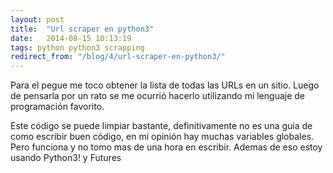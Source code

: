 ```yaml
---
layout: post
title:  "Url scraper en python3"
date:   2014-08-15 10:13:19
tags: python python3 scrapping
redirect_from: "/blog/4/url-scraper-en-python3/"
---
```


Para el pegue me toco obtener la lista de todas las URLs en un sitio. Luego de pensarla por un rato se me ocurrió hacerlo utilizando mi lenguaje de programación favorito.

<script src="https://gist.github.com/armonge/0fac49f21723a5581652.js"></script>

Este código se puede limpiar bastante, definitivamente no es una guia de como escribir buen código, en mi opinión hay muchas variables globales. Pero funciona y no tomo mas de una hora en escribir. Ademas de eso estoy usando Python3! y Futures

